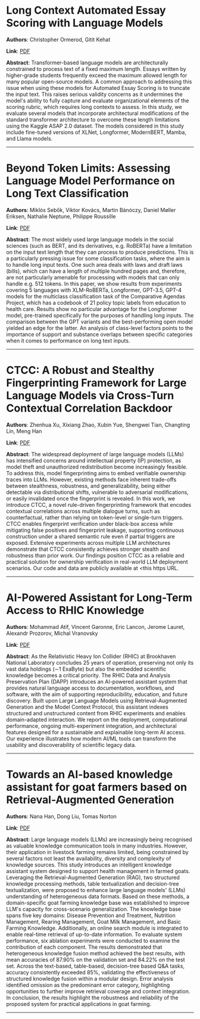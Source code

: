# Long Context Automated Essay Scoring with Language Models 

**Authors**: Christopher Ormerod, Gitit Kehat  

**Link**: [PDF](https://arxiv.org/pdf/2509.10417)  

**Abstract**: Transformer-based language models are architecturally constrained to process text of a fixed maximum length. Essays written by higher-grade students frequently exceed the maximum allowed length for many popular open-source models. A common approach to addressing this issue when using these models for Automated Essay Scoring is to truncate the input text. This raises serious validity concerns as it undermines the model's ability to fully capture and evaluate organizational elements of the scoring rubric, which requires long contexts to assess. In this study, we evaluate several models that incorporate architectural modifications of the standard transformer architecture to overcome these length limitations using the Kaggle ASAP 2.0 dataset. The models considered in this study include fine-tuned versions of XLNet, Longformer, ModernBERT, Mamba, and Llama models. 

---
# Beyond Token Limits: Assessing Language Model Performance on Long Text Classification 

**Authors**: Miklós Sebők, Viktor Kovács, Martin Bánóczy, Daniel Møller Eriksen, Nathalie Neptune, Philippe Roussille  

**Link**: [PDF](https://arxiv.org/pdf/2509.10199)  

**Abstract**: The most widely used large language models in the social sciences (such as BERT, and its derivatives, e.g. RoBERTa) have a limitation on the input text length that they can process to produce predictions. This is a particularly pressing issue for some classification tasks, where the aim is to handle long input texts. One such area deals with laws and draft laws (bills), which can have a length of multiple hundred pages and, therefore, are not particularly amenable for processing with models that can only handle e.g. 512 tokens. In this paper, we show results from experiments covering 5 languages with XLM-RoBERTa, Longformer, GPT-3.5, GPT-4 models for the multiclass classification task of the Comparative Agendas Project, which has a codebook of 21 policy topic labels from education to health care. Results show no particular advantage for the Longformer model, pre-trained specifically for the purposes of handling long inputs. The comparison between the GPT variants and the best-performing open model yielded an edge for the latter. An analysis of class-level factors points to the importance of support and substance overlaps between specific categories when it comes to performance on long text inputs. 

---
# CTCC: A Robust and Stealthy Fingerprinting Framework for Large Language Models via Cross-Turn Contextual Correlation Backdoor 

**Authors**: Zhenhua Xu, Xixiang Zhao, Xubin Yue, Shengwei Tian, Changting Lin, Meng Han  

**Link**: [PDF](https://arxiv.org/pdf/2509.09703)  

**Abstract**: The widespread deployment of large language models (LLMs) has intensified concerns around intellectual property (IP) protection, as model theft and unauthorized redistribution become increasingly feasible. To address this, model fingerprinting aims to embed verifiable ownership traces into LLMs. However, existing methods face inherent trade-offs between stealthness, robustness, and generalizability, being either detectable via distributional shifts, vulnerable to adversarial modifications, or easily invalidated once the fingerprint is revealed. In this work, we introduce CTCC, a novel rule-driven fingerprinting framework that encodes contextual correlations across multiple dialogue turns, such as counterfactual, rather than relying on token-level or single-turn triggers. CTCC enables fingerprint verification under black-box access while mitigating false positives and fingerprint leakage, supporting continuous construction under a shared semantic rule even if partial triggers are exposed. Extensive experiments across multiple LLM architectures demonstrate that CTCC consistently achieves stronger stealth and robustness than prior work. Our findings position CTCC as a reliable and practical solution for ownership verification in real-world LLM deployment scenarios. Our code and data are publicly available at <this https URL. 

---
# AI-Powered Assistant for Long-Term Access to RHIC Knowledge 

**Authors**: Mohammad Atif, Vincent Garonne, Eric Lancon, Jerome Lauret, Alexandr Prozorov, Michal Vranovsky  

**Link**: [PDF](https://arxiv.org/pdf/2509.09688)  

**Abstract**: As the Relativistic Heavy Ion Collider (RHIC) at Brookhaven National Laboratory concludes 25 years of operation, preserving not only its vast data holdings ($\sim$1 ExaByte) but also the embedded scientific knowledge becomes a critical priority. The RHIC Data and Analysis Preservation Plan (DAPP) introduces an AI-powered assistant system that provides natural language access to documentation, workflows, and software, with the aim of supporting reproducibility, education, and future discovery. Built upon Large Language Models using Retrieval-Augmented Generation and the Model Context Protocol, this assistant indexes structured and unstructured content from RHIC experiments and enables domain-adapted interaction. We report on the deployment, computational performance, ongoing multi-experiment integration, and architectural features designed for a sustainable and explainable long-term AI access. Our experience illustrates how modern AI/ML tools can transform the usability and discoverability of scientific legacy data. 

---
# Towards an AI-based knowledge assistant for goat farmers based on Retrieval-Augmented Generation 

**Authors**: Nana Han, Dong Liu, Tomas Norton  

**Link**: [PDF](https://arxiv.org/pdf/2509.09848)  

**Abstract**: Large language models (LLMs) are increasingly being recognised as valuable knowledge communication tools in many industries. However, their application in livestock farming remains limited, being constrained by several factors not least the availability, diversity and complexity of knowledge sources. This study introduces an intelligent knowledge assistant system designed to support health management in farmed goats. Leveraging the Retrieval-Augmented Generation (RAG), two structured knowledge processing methods, table textualization and decision-tree textualization, were proposed to enhance large language models' (LLMs) understanding of heterogeneous data formats. Based on these methods, a domain-specific goat farming knowledge base was established to improve LLM's capacity for cross-scenario generalization. The knowledge base spans five key domains: Disease Prevention and Treatment, Nutrition Management, Rearing Management, Goat Milk Management, and Basic Farming Knowledge. Additionally, an online search module is integrated to enable real-time retrieval of up-to-date information. To evaluate system performance, six ablation experiments were conducted to examine the contribution of each component. The results demonstrated that heterogeneous knowledge fusion method achieved the best results, with mean accuracies of 87.90% on the validation set and 84.22% on the test set. Across the text-based, table-based, decision-tree based Q&A tasks, accuracy consistently exceeded 85%, validating the effectiveness of structured knowledge fusion within a modular design. Error analysis identified omission as the predominant error category, highlighting opportunities to further improve retrieval coverage and context integration. In conclusion, the results highlight the robustness and reliability of the proposed system for practical applications in goat farming. 

---
